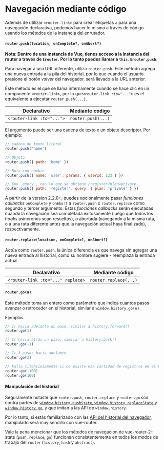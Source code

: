 # Navegación mediante código

Además de utilizar `<router-link>` para crear etiquetas `a` para una navegación declarativa, podemos hacer lo mismo a través de código usando los métodos de la instancia del enrutador.

#### `router.push(location, onComplete?, onAbort?)`

**Nota: Dentro de una instancia de Vue, tienes acceso a la instancia del router a través de `$router`. Por lo tanto puedes llamar a `this.$router.push`.**

Para navegar a una URL diferente, utiliza `router.push`. Este método agrega una nueva entrada a la pila del historial, por lo que cuando el usuario presione el botón _volver_ del navegador, será llevado a la URL anterior.

Este método es el que se llama internamente cuando se hace clic en un componente `<router-link>`, por lo que`<router-link :to="...">` es el equivalente a ejecutar `router.push(...)`.

| Declarativo               | Mediante código    |
| ------------------------- | ------------------ |
| `<router-link :to="...">` | `router.push(...)` |

El argumento puede ser una cadena de texto o un objeto descriptor. Por ejemplo:

```js
// cadena de texto literal
router.push('home')

// Objeto
router.push({ path: 'home' })

// Ruta con nombre
router.push({ name: 'user', params: { userId: 123 } })

// Con _query_, con lo que se obtiene /register?plan=private
router.push({ path: 'register', query: { plan: 'private' } })
```

A partir de la version 2.2.0+, puedes opcionalmente pasar _funciones callbacks_ `onComplete` y `onAbort` a `router.push` o `router.replace` como segundo y tercer argumento. Estas _funciones callbacks_ serán ejecutadas cuando la navegación sea completada exitosamente (luego que todos los _hooks_ asíncronos sean resueltos), o abortada (navegando a la misma ruta, o a una ruta diferente antes que la navegación actual haya finalizado), respectivamente.

#### `router.replace(location, onComplete?, onAbort?)`

Actúa como `router.push`, la única diferencia es que navega sin agregar una nueva entrada al historial, como su nombre sugiere - reemplaza la entrada actual.

| Declarativo                       | Mediante código       |
| --------------------------------- | --------------------- |
| `<router-link :to="..." replace>` | `router.replace(...)` |

#### `router.go(n)`

Este método toma un entero como parámetro que indica cuantos pasos avanzar o retroceder en el historial, similar a `window.history.go(n)`.

Ejemplos

```js
// Ir hacia adelante un paso, similar a history.forward()
router.go(1)

// Ir hacia atrás un paso, similar a history.back()
router.go(-1)

// Ir 3 pasos hacia adelante
router.go(3)

// Falla silenciosamente si no existe esa cantidad de registros en el historial
router.go(-100)
router.go(100)
```

#### Manipulación del historial

Seguramente notaste que `router.push`, `router.replace` y `router.go` son contra partes de [`window.history.pushState`, `window.history.replaceState` y `window.history.go`](https://developer.mozilla.org/en-US/docs/Web/API/History), y que imitan a las API de `window.history`.

Por lo tanto, si estás familiarizado con las [API del historial del navegador](https://developer.mozilla.org/en-US/docs/Web/API/History_API), manipularlo será muy sencillo con vue-router.

Vale la pena mencionar que los métodos de navegacion de vue-router-2-state (`push`, `replace`, `go`) funcionan consistentemente en todos los modos de trabajo del `router` (`history`, `hash` y `abstract`).
